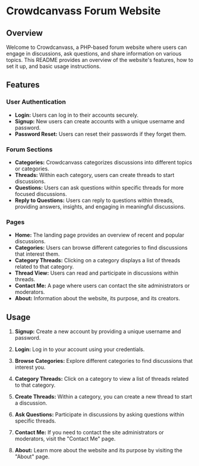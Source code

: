 # Crowdcanvass Forum Website

## Overview

Welcome to Crowdcanvass, a PHP-based forum website where users can engage in discussions, ask questions, and share information on various topics. This README provides an overview of the website's features, how to set it up, and basic usage instructions.

## Features

### User Authentication
- **Login:** Users can log in to their accounts securely.
- **Signup:** New users can create accounts with a unique username and password.
- **Password Reset:** Users can reset their passwords if they forget them.


### Forum Sections
- **Categories:** Crowdcanvass categorizes discussions into different topics or categories.
- **Threads:** Within each category, users can create threads to start discussions.
- **Questions:** Users can ask questions within specific threads for more focused discussions.
- **Reply to Questions:** Users can reply to questions within threads, providing answers, insights, and engaging in meaningful discussions.

### Pages
- **Home:** The landing page provides an overview of recent and popular discussions.
- **Categories:** Users can browse different categories to find discussions that interest them.
- **Category Threads:** Clicking on a category displays a list of threads related to that category.
- **Thread View:** Users can read and participate in discussions within threads.
- **Contact Me:** A page where users can contact the site administrators or moderators.
- **About:** Information about the website, its purpose, and its creators.





## Usage

1. **Signup:** Create a new account by providing a unique username and password.

2. **Login:** Log in to your account using your credentials.

3. **Browse Categories:** Explore different categories to find discussions that interest you.

4. **Category Threads:** Click on a category to view a list of threads related to that category.

5. **Create Threads:** Within a category, you can create a new thread to start a discussion.

6. **Ask Questions:** Participate in discussions by asking questions within specific threads.

7. **Contact Me:** If you need to contact the site administrators or moderators, visit the "Contact Me" page.

8. **About:** Learn more about the website and its purpose by visiting the "About" page.

